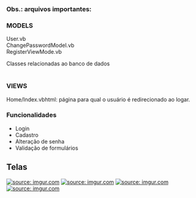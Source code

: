 ### Obs.: arquivos importantes:

### MODELS <br/>
User.vb <br/>
ChangePasswordModel.vb <br/>
RegisterViewMode.vb <br/>

Classes relacionadas ao banco de dados <br/>
<br/>
### VIEWS<br/>
Home/Index.vbhtml: página para qual o usuário é redirecionado ao logar.

### Funcionalidades
- Login <br/>
- Cadastro <br/>
- Alteração de senha <br/>
- Validação de formulários <br/>

## Telas
<a href="https://imgur.com/0hbrVEr"><img src="https://i.imgur.com/0hbrVEr.png" title="source: imgur.com" /></a>
<a href="https://imgur.com/KU4rqmq"><img src="https://i.imgur.com/KU4rqmq.png" title="source: imgur.com" /></a>
<a href="https://imgur.com/hWGEhax"><img src="https://i.imgur.com/hWGEhax.png" title="source: imgur.com" /></a>
<a href="https://imgur.com/iBGsTSq"><img src="https://i.imgur.com/iBGsTSq.png" title="source: imgur.com" /></a>

